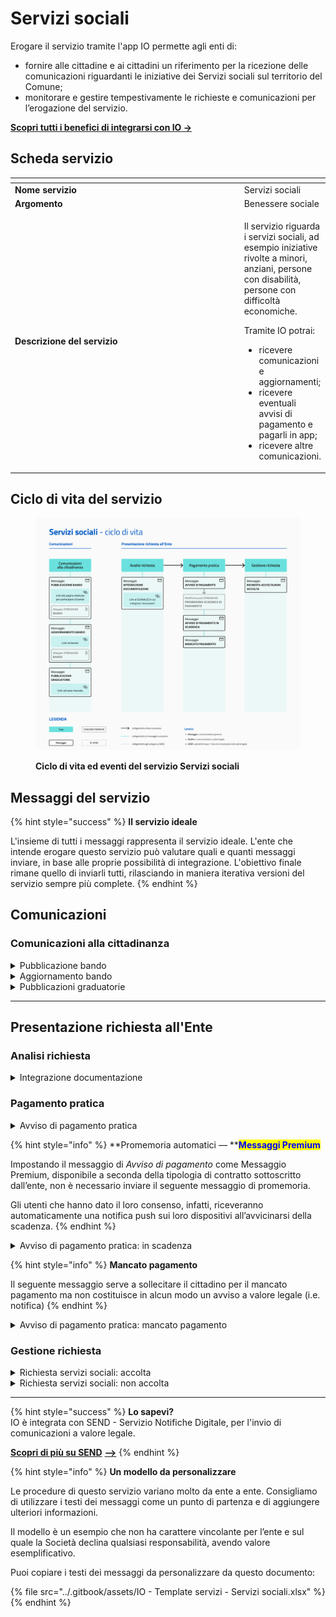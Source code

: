 # Servizi sociali

Erogare il servizio tramite l'app IO permette agli enti di:

* fornire alle cittadine e ai cittadini un riferimento per la ricezione delle comunicazioni riguardanti le iniziative dei Servizi sociali sul territorio del Comune;
* monitorare e gestire tempestivamente le richieste e comunicazioni per l’erogazione del servizio.

[**Scopri tutti i benefici di integrarsi con IO →** ](https://docs.pagopa.it/manuale-servizi/lapp-io/cose-io-e-qual-e-il-suo-obiettivo)

## Scheda servizio <a href="#scheda-servizio" id="scheda-servizio"></a>

<table data-header-hidden><thead><tr><th width="373"></th><th></th></tr></thead><tbody><tr><td><strong>Nome servizio</strong></td><td>Servizi sociali</td></tr><tr><td><strong>Argomento</strong></td><td>Benessere sociale</td></tr><tr><td><strong>Descrizione del servizio</strong></td><td><p>Il servizio riguarda i servizi sociali, ad esempio iniziative rivolte a minori, anziani, persone con disabilità, persone con difficoltà economiche.</p><p></p><p>Tramite IO potrai:</p><ul><li>ricevere comunicazioni e aggiornamenti;</li><li>ricevere eventuali avvisi di pagamento e pagarli in app;</li><li>ricevere altre comunicazioni.</li></ul></td></tr></tbody></table>

## Ciclo di vita del servizio

<figure><img src="../.gitbook/assets/Benessere sociale_Servizi sociali.png" alt=""><figcaption><p><strong>Ciclo di vita ed eventi del servizio Servizi sociali</strong></p></figcaption></figure>

## Messaggi del servizio

{% hint style="success" %}
**Il servizio ideale**

L'insieme di tutti i messaggi rappresenta il servizio ideale. L'ente che intende erogare questo servizio può valutare quali e quanti messaggi inviare, in base alle proprie possibilità di integrazione. L'obiettivo finale rimane quello di inviarli tutti, rilasciando in maniera iterativa versioni del servizio sempre più complete.
{% endhint %}

## Comunicazioni

### Comunicazioni alla cittadinanza

<details>

<summary>Pubblicazione bando</summary>

:sparkles: <mark style="color:blue;">**Allegati Premium**</mark> — Tramite questa funzionalità Premium, disponibile a seconda della tipologia di contratto sottoscritto dall’ente, puoi allegare documenti all'interno del messaggio.

Questo messaggio è da utilizzare sia per messaggi Premium, sia per messaggi standard. In caso di messaggio standard, **ricorda di eliminare ogni riferimento agli allegati dal corpo del messaggio.**

***

**🖋 Titolo del messaggio:** Pubblicato un nuovo bando

🗒 **Testo del messaggio**:&#x20;

Il \<gg/mm/aaaa> è stato pubblicato il bando per \<oggetto del bando>.

Se vuoi fare domanda e consultare i criteri di assegnazione, \[visita questo sito]\(URL).

\[Solo per messaggi Premium con allegato] Trovi il testo completo del bando in allegato a questo messaggio.

**🪄 Pulsante**: n/a

**📎 **<mark style="color:blue;">**Allegato Premium:**</mark> \<testo integrale del bando>

***

**Destinatari**: Tutti i cittadini residenti nell’area di azione del servizio che hanno manifestato interesse verso il servizio.

**Quando inviarlo**: Quando l’ente pubblica un nuovo bando.

**User story**: Come cittadino voglio ricevere aggiornamenti sulla disponibilità di nuovi bandi e agevolazioni.

</details>

<details>

<summary>Aggiornamento bando</summary>

:sparkles: <mark style="color:blue;">**Allegati Premium**</mark> — Tramite questa funzionalità Premium, disponibile a seconda della tipologia di contratto sottoscritto dall’ente, puoi allegare documenti all'interno del messaggio.

Questo messaggio è da utilizzare sia per messaggi Premium, sia per messaggi standard. In caso di messaggio standard, **ricorda di eliminare ogni riferimento agli allegati dal corpo del messaggio.**

***

**🖋 Titolo del messaggio:** Il bando è stato aggiornato

🗒 **Testo del messaggio**:&#x20;

Il \<gg/mm/aaaa> è stato aggiornato il bando per \<oggetto del bando>.

Per visualizzare il bando aggiornato, \[visita questo sito]\(URL).

\[Solo per messaggi Premium con allegato] Trovi il testo completo del bando in allegato a questo messaggio.

**🪄 Pulsante**: n/a

**📎 **<mark style="color:blue;">**Allegato Premium:**</mark> \<testo integrale del bando aggiornato>

***

**Destinatari**: Tutti i cittadini residenti nell’area di azione del servizio che hanno manifestato interesse verso il servizio.

**Quando inviarlo**: Quando il bando subisce variazioni.

**User story**: Come cittadino voglio ricevere aggiornamenti se i bandi di mio interesse subiscono variazioni.

</details>

<details>

<summary>Pubblicazioni graduatorie</summary>

**🖋 Titolo del messaggio:** Pubblicata la graduatoria per \<bando>

🗒 **Testo del messaggio**:&#x20;

È disponibile la graduatoria per il servizio \<tipologia di servizio> per \<nome> \<cognome>.

Se vuoi rinunciare alla tua posizione, hai tempo fino al \<gg/mm/aaaa>.

Per visualizzare la tua posizione in graduatoria \[visita questo sito]\(URL).

**🪄 Pulsante**: n/a

***

**Destinatari**: Tutti i cittadini residenti nell’area di azione del servizio che hanno presentato domanda ad un bando pubblicato dall’ente.

**Quando inviarlo**: Quando è pubblicata la graduatoria.

**User story**: Come cittadino voglio ricevere aggiornamenti sulla mia posizione in graduatoria.

</details>

***

## Presentazione richiesta all'Ente

### Analisi richiesta

<details>

<summary>Integrazione documentazione</summary>

**🖋 Titolo del messaggio:** Richiesta di integrazione

🗒 **Testo del messaggio**:&#x20;

Per elaborare la tua richiesta di \<oggetto della richiesta> al servizio \<tipologia di servizio>, abbiamo bisogno di ricevere entro il \<gg/mm/aaaa> questi documenti:

Per aggiungere i documenti alla tua richiesta, \[visita questo sito]\(URL).

**🪄 Pulsante**: Aggiungi documenti

***

**Destinatari**: I cittadini che hanno presentato una richiesta all’ente.

**Quando inviarlo**: Quando l’ente ha bisogno di ulteriori documenti per l’elaborazione della richiesta.

**User story**: Come cittadino voglio ricevere aggiornamenti sullo stato di avanzamento della mia richiesta.

</details>

### Pagamento pratica

<details>

<summary>Avviso di pagamento pratica</summary>

:sparkles: <mark style="color:blue;">**Messaggio Premium**</mark> — Se hai un contratto Premium, ti consigliamo di configurare questo messaggio con promemoria Premium: i destinatari verranno avvisati dell‘avvicinarsi della scadenza tramite notifica push.

***

**🖋 Titolo del messaggio:** Hai un nuovo avviso di pagamento

🗒 **Testo del messaggio**:

C'è un avviso da pagare intestato a \<nome> \<cognome> e relativo a \<causale>.

**Devi pagare:** <00,00> €

**Entro il:** \<gg/mm/aaaa>

Puoi pagare direttamente in app premendo “Vedi Avviso”, oppure tramite tutti i canali di pagamento della piattaforma pagoPA e le altre modalità di pagamento offerte dell'ente creditore.

Se hai già provveduto a pagare l'avviso ignora questo messaggio.

Per maggiori informazioni o per richiedere assistenza, contattaci tramite i canali che trovi nella scheda servizio.

In fase di pagamento, se previsto dall'ente, l'importo riportato nel messaggio potrebbe subire variazioni.

**🪄 Pulsante**: Vedi Avviso

***

**Destinatari**: I cittadini che hanno presentato una richiesta all’ente per la quale è previsto il pagamento.

**Quando inviarlo**: Quando è necessario procedere al pagamento per la pratica.

**User story**: Come cittadino voglio ricevere comunicazione quando è possibile effettuare il pagamento.

</details>

{% hint style="info" %}
**Promemoria automatici — **<mark style="color:blue;">**Messaggi Premium**</mark>

Impostando il messaggio di _Avviso di pagamento_ come Messaggio Premium, disponibile a seconda della tipologia di contratto sottoscritto dall’ente, non è necessario inviare il seguente messaggio di promemoria.

Gli utenti che hanno dato il loro consenso, infatti, riceveranno automaticamente una notifica push sui loro dispositivi all’avvicinarsi della scadenza.
{% endhint %}

<details>

<summary>Avviso di pagamento pratica: in scadenza</summary>

**🖋 Titolo del messaggio:** Hai un pagamento in scadenza

🗒 **Testo del messaggio**:&#x20;

Il tuo pagamento per \<causale> sta per scadere.

Se hai già provveduto a pagare l’avviso ignora questo messaggio.

**🪄 Pulsante**: Vedi Avviso

***

**Destinatari**: I cittadini che hanno presentato una richiesta all’ente per la quale è previsto il pagamento.

**Quando inviarlo**: Quando il pagamento è prossimo alla scadenza.

**User story**: Come cittadino voglio ricevere un promemoria per i pagamenti in scadenza.

</details>

{% hint style="info" %}
**Mancato pagamento**

Il seguente messaggio serve a sollecitare il cittadino per il mancato pagamento ma non costituisce in alcun modo un avviso a valore legale (i.e. notifica)
{% endhint %}

<details>

<summary>Avviso di pagamento pratica: mancato pagamento</summary>

**🖋 Titolo del messaggio:** Pagamento non effettuato

🗒 **Testo del messaggio**:&#x20;

Il tuo pagamento relativo a \<causale> è scaduto il \<gg/mm/aaaa>.

Se hai già provveduto a pagare l’avviso ignora questo messaggio.

**🪄 Pulsante**: Vedi Avviso

***

**Destinatari**: I cittadini che hanno presentato una richiesta all’ente per la quale è previsto il pagamento.

**Quando inviarlo**: Quando il pagamento non è stato effettuato entro il termine.

**User story**: Come cittadino voglio ricevere promemoria sulla scadenza dei miei avvisi di pagamento.

</details>

### Gestione richiesta

<details>

<summary>Richiesta servizi sociali: accolta</summary>

**🖋 Titolo del messaggio:** La tua richiesta è stata accolta

🗒 **Testo del messaggio**:&#x20;

La tua richiesta di \<oggetto della richiesta> è stata accolta.

Per ulteriori informazioni, \[visita questo sito]\(URL)

**🪄 Pulsante**: n/a

***

**Destinatari**: I cittadini che hanno presentato una richiesta all’ente.

**Quando inviarlo**: Quando l’ente accoglie la richiesta.

**User story**: Come cittadino voglio ricevere aggiornamenti sullo stato di avanzamento delle mie richieste.

</details>

<details>

<summary>Richiesta servizi sociali: non accolta</summary>

**🖋 Titolo del messaggio:** La tua richiesta non è stata accolta

🗒 **Testo del messaggio**:&#x20;

La tua richiesta di \<oggetto> non è stata accolta.

Per ulteriori informazioni, \[visita questo sito]\(URL).

**🪄 Pulsante**: n/a

***

**Destinatari**: I cittadini che hanno presentato una richiesta all’ente.

**Quando inviarlo**: Quando l’ente non accoglie la richiesta.

**User story**: Come cittadino voglio ricevere aggiornamenti sullo stato di avanzamento delle mie richieste.

</details>

***

{% hint style="success" %}
**Lo sapevi?**\
IO è integrata con SEND - Servizio Notifiche Digitale, per l'invio di comunicazioni a valore legale.

[**Scopri di più su SEND**](https://notifichedigitali.pagopa.it/) [**-->**](https://www.pagopa.it/it/prodotti-e-servizi/piattaforma-notifiche-digitali)
{% endhint %}

{% hint style="info" %}
**Un modello da personalizzare**

Le procedure di questo servizio variano molto da ente a ente. Consigliamo di utilizzare i testi dei messaggi come un punto di partenza e di aggiungere ulteriori informazioni.&#x20;

Il modello è un esempio che non ha carattere vincolante per l’ente e sul quale la Società declina qualsiasi responsabilità, avendo valore esemplificativo.

Puoi copiare i testi dei messaggi da personalizzare da questo documento:

{% file src="../.gitbook/assets/IO - Template servizi - Servizi sociali.xlsx" %}
{% endhint %}
